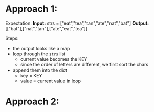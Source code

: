 # Approach 1:
Expectation:
**Input:** strs = ["eat","tea","tan","ate","nat","bat"]
**Output:** [["bat"],["nat","tan"],["ate","eat","tea"]]

Steps:
- the output looks like a map
- loop through the `strs` list
    - current value becomes the KEY
    - since the order of letters are different, we first sort the chars
- append them into the dict
    - key = KEY
    - value = current value in loop


# Approach 2:
